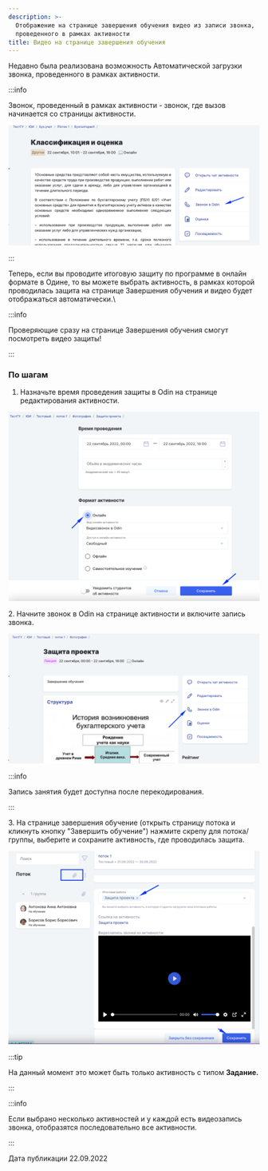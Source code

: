 ```yaml
---
description: >-
  Отображение на странице завершения обучения видео из записи звонка,
  проведенного в рамках активности
title: Видео на странице завершения обучения
---
```


Недавно была реализована возможность Автоматической загрузки звонка, проведенного в рамках активности.

:::info 

Звонок, проведенный в рамках активности - звонок, где вызов начинается со страницы активности.

![](<../../.gitbook/assets/image (87) (1).png>)

:::

Теперь, если вы проводите итоговую защиту по программе  в онлайн формате в Одине, то вы можете выбрать активность, в рамках которой проводилась защита на странице Завершения обучения и видео будет отображаться автоматически.\\

:::info 

Проверяющие  сразу на странице Завершения обучения смогут посмотреть видео защиты!

:::

### По шагам

1. Назначьте время проведения защиты в Odin  на странице редактирования активности.

![](<../../.gitbook/assets/image (21) (2).png>)

2\. Начните звонок в  Odin на странице активности и включите запись звонка.

![](<../../.gitbook/assets/image (49) (3) (2).png>)

:::info 

Запись занятия будет доступна после перекодирования.

:::

3\. На странице завершения обучение (открыть страницу потока и кликнуть кнопку "Завершить обучение")  нажмите скрепу для потока/группы, выберите и сохраните активность, где проводилась защита.

![](<../../.gitbook/assets/image (4) (9).png>)

:::tip 

На данный момент это может быть только активность с типом **Задание.**

:::

:::info 

Если выбрано несколько активностей и у каждой есть видеозапись звонка, отобразятся последовательно все активности.

:::

Дата публикации 22.09.2022